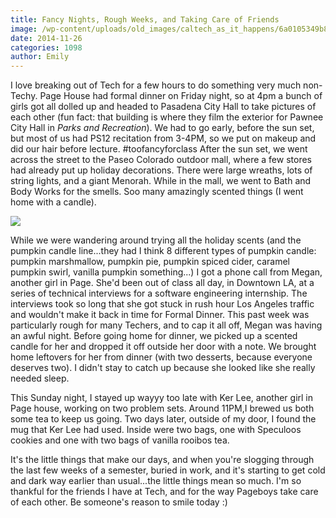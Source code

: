 ```yaml
---
title: Fancy Nights, Rough Weeks, and Taking Care of Friends
image: /wp-content/uploads/old_images/caltech_as_it_happens/6a0105349b8251970b01bb07b44555970d.jpg
date: 2014-11-26
categories: 1098
author: Emily
---
```


I love breaking out of Tech for a few hours to do something very much non-Techy. Page House had formal dinner on Friday night, so at 4pm a bunch of girls got all dolled up and headed to Pasadena City Hall to take pictures of each other (fun fact: that building is where they film the exterior for Pawnee City Hall in *Parks and Recreation*). We had to go early, before the sun set, but most of us had PS12 recitation from 3-4PM, so we put on makeup and did our hair before lecture. #toofancyforclass
After the sun set, we went across the street to the Paseo Colorado outdoor mall, where a few stores had already put up holiday decorations. There were large wreaths, lots of string lights, and a giant Menorah. While in the mall, we went to Bath and Body Works for the smells. Soo many amazingly scented things (I went home with a candle).


![](/old_images/caltech_as_it_happens/6a0105349b8251970b01b7c70f0776970b.jpg)

While we were wandering around trying all the holiday scents (and the pumpkin candle line...they had I think 8 different types of pumpkin candle: pumpkin marshmallow, pumpkin pie, pumpkin spiced cider, caramel pumpkin swirl, vanilla pumpkin something...) I got a phone call from Megan, another girl in Page. She'd been out of class all day, in Downtown LA, at a series of technical interviews for a software engineering internship. The interviews took so long that she got stuck in rush hour Los Angeles traffic and wouldn't make it back in time for Formal Dinner. This past week was particularly rough for many Techers, and to cap it all off, Megan was having an awful night. Before going home for dinner, we picked up a scented candle for her and dropped it off outside her door with a note. We brought home leftovers for her from dinner (with two desserts, because everyone deserves two). I didn't stay to catch up because she looked like she really needed sleep.

This Sunday night, I stayed up wayyy too late with Ker Lee, another girl in Page house, working on two problem sets. Around 11PM,I brewed us both some tea to keep us going. Two days later, outside of my door, I found the mug that Ker Lee had used. Inside were two bags, one with Speculoos cookies and one with two bags of vanilla rooibos tea.

It's the little things that make our days, and when you're slogging through the last few weeks of a semester, buried in work, and it's starting to get cold and dark way earlier than usual...the little things mean so much. I'm so thankful for the friends I have at Tech, and for the way Pageboys take care of each other. Be someone's reason to smile today :)

